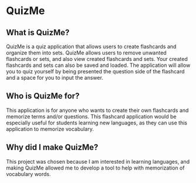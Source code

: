 # QuizMe

## **What is QuizMe?**
QuizMe is a quiz application that allows users to create flashcards 
and organize them into sets. QuizMe allows users to remove 
unwanted flashcards or sets, and also view created flashcards
and sets. Your created flashcards and sets can also be saved 
and loaded. The application will allow you to quiz yourself by
being presented the question side of the flashcard and a space 
for you to input the answer.

## **Who is QuizMe for?**
This application is for anyone who wants to create their
own flashcards and memorize terms and/or questions. 
This flashcard application would be especially useful
for students learning new languages, as they can use this
application to memorize vocabulary.

## **Why did I make QuizMe?**
This project was chosen because I am interested in learning languages,
and making QuizMe allowed me to develop a tool to help with 
memorization of vocabulary words.


